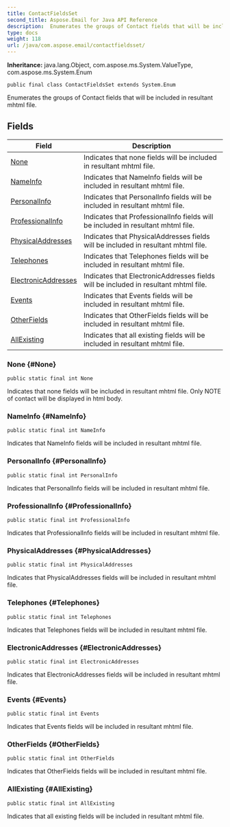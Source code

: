```yaml
---
title: ContactFieldsSet
second_title: Aspose.Email for Java API Reference
description:  Enumerates the groups of Contact fields that will be included in resultant mhtml file.
type: docs
weight: 118
url: /java/com.aspose.email/contactfieldsset/
---
```

**Inheritance:**
java.lang.Object, com.aspose.ms.System.ValueType, com.aspose.ms.System.Enum
```
public final class ContactFieldsSet extends System.Enum
```

Enumerates the groups of Contact fields that will be included in resultant mhtml file.
## Fields

| Field | Description |
| --- | --- |
| [None](#None) | Indicates that none fields will be included in resultant mhtml file. |
| [NameInfo](#NameInfo) | Indicates that NameInfo fields will be included in resultant mhtml file. |
| [PersonalInfo](#PersonalInfo) | Indicates that PersonalInfo fields will be included in resultant mhtml file. |
| [ProfessionalInfo](#ProfessionalInfo) | Indicates that ProfessionalInfo fields will be included in resultant mhtml file. |
| [PhysicalAddresses](#PhysicalAddresses) | Indicates that PhysicalAddresses fields will be included in resultant mhtml file. |
| [Telephones](#Telephones) | Indicates that Telephones fields will be included in resultant mhtml file. |
| [ElectronicAddresses](#ElectronicAddresses) | Indicates that ElectronicAddresses fields will be included in resultant mhtml file. |
| [Events](#Events) | Indicates that Events fields will be included in resultant mhtml file. |
| [OtherFields](#OtherFields) | Indicates that OtherFields fields will be included in resultant mhtml file. |
| [AllExisting](#AllExisting) | Indicates that all existing fields will be included in resultant mhtml file. |
### None {#None}
```
public static final int None
```


Indicates that none fields will be included in resultant mhtml file. Only NOTE of contact will be displayed in html body.

### NameInfo {#NameInfo}
```
public static final int NameInfo
```


Indicates that NameInfo fields will be included in resultant mhtml file.

### PersonalInfo {#PersonalInfo}
```
public static final int PersonalInfo
```


Indicates that PersonalInfo fields will be included in resultant mhtml file.

### ProfessionalInfo {#ProfessionalInfo}
```
public static final int ProfessionalInfo
```


Indicates that ProfessionalInfo fields will be included in resultant mhtml file.

### PhysicalAddresses {#PhysicalAddresses}
```
public static final int PhysicalAddresses
```


Indicates that PhysicalAddresses fields will be included in resultant mhtml file.

### Telephones {#Telephones}
```
public static final int Telephones
```


Indicates that Telephones fields will be included in resultant mhtml file.

### ElectronicAddresses {#ElectronicAddresses}
```
public static final int ElectronicAddresses
```


Indicates that ElectronicAddresses fields will be included in resultant mhtml file.

### Events {#Events}
```
public static final int Events
```


Indicates that Events fields will be included in resultant mhtml file.

### OtherFields {#OtherFields}
```
public static final int OtherFields
```


Indicates that OtherFields fields will be included in resultant mhtml file.

### AllExisting {#AllExisting}
```
public static final int AllExisting
```


Indicates that all existing fields will be included in resultant mhtml file.

